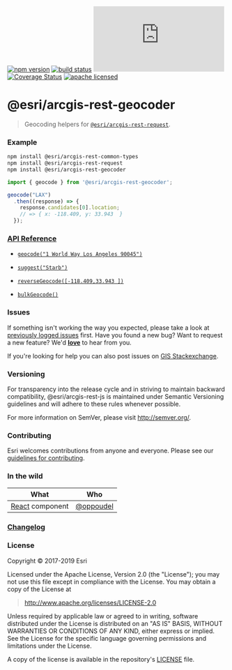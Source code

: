 [![npm version][npm-img]][npm-url]
[![build status][travis-img]][travis-url]
[![gzip bundle size][gzip-image]][npm-url]
[![Coverage Status][coverage-img]][coverage-url]
[![apache licensed](https://img.shields.io/badge/license-Apache-green.svg?style=flat-square)](https://raw.githubusercontent.com/Esri/arcgis-rest-js/master/LICENSE)

[npm-img]: https://img.shields.io/npm/v/@esri/arcgis-rest-geocoder.svg?style=flat-square
[npm-url]: https://www.npmjs.com/package/@esri/arcgis-rest-geocoder
[travis-img]: https://img.shields.io/travis/Esri/arcgis-rest-js/master.svg?style=flat-square
[travis-url]: https://travis-ci.org/Esri/arcgis-rest-js
[gzip-image]: https://img.badgesize.io/https://unpkg.com/@esri/arcgis-rest-geocoder/dist/umd/geocoder.umd.min.js?compression=gzip
[coverage-img]: https://codecov.io/gh/Esri/arcgis-rest-js/branch/master/graph/badge.svg
[coverage-url]: https://codecov.io/gh/Esri/arcgis-rest-js

# @esri/arcgis-rest-geocoder

> Geocoding helpers for [`@esri/arcgis-rest-request`](https://github.com/Esri/arcgis-rest-js).

### Example

```bash
npm install @esri/arcgis-rest-common-types
npm install @esri/arcgis-rest-request
npm install @esri/arcgis-rest-geocoder
```

```js
import { geocode } from '@esri/arcgis-rest-geocoder';

geocode("LAX")
  .then((response) => {
    response.candidates[0].location;
    // => { x: -118.409, y: 33.943  }
  });
```

### [API Reference](https://esri.github.io/arcgis-rest-js/api/geocoder/)

* [`geocode("1 World Way Los Angeles 90045")`](https://esri.github.io/arcgis-rest-js/api/geocoder/geocode/)

* [`suggest("Starb")`](https://esri.github.io/arcgis-rest-js/api/geocoder/suggest/)

* [`reverseGeocode([-118.409,33.943 ])`](https://esri.github.io/arcgis-rest-js/api/geocoder/reverseGeocode/)

* [`bulkGeocode()`](https://esri.github.io/arcgis-rest-js/api/geocoder/bulkGeocode/)

### Issues

If something isn't working the way you expected, please take a look at [previously logged issues](https://github.com/Esri/arcgis-rest-js/issues) first.  Have you found a new bug?  Want to request a new feature?  We'd [**love**](https://github.com/Esri/arcgis-rest-js/issues/new) to hear from you.

If you're looking for help you can also post issues on [GIS Stackexchange](http://gis.stackexchange.com/questions/ask?tags=esri-oss).

### Versioning

For transparency into the release cycle and in striving to maintain backward compatibility, @esri/arcgis-rest-js is maintained under Semantic Versioning guidelines and will adhere to these rules whenever possible.

For more information on SemVer, please visit <http://semver.org/>.

### Contributing

Esri welcomes contributions from anyone and everyone. Please see our [guidelines for contributing](CONTRIBUTING.md).

### In the wild

| What | Who  |
| -- | -- |
| [React](https://twitter.com/oppoudel/status/1022209378378805249) component | [@oppoudel](https://github.com/oppoudel) |

### [Changelog](https://github.com/Esri/arcgis-rest-js/blob/master/CHANGELOG.md)

### License

Copyright &copy; 2017-2019 Esri

Licensed under the Apache License, Version 2.0 (the "License");
you may not use this file except in compliance with the License.
You may obtain a copy of the License at

> http://www.apache.org/licenses/LICENSE-2.0

Unless required by applicable law or agreed to in writing, software
distributed under the License is distributed on an "AS IS" BASIS,
WITHOUT WARRANTIES OR CONDITIONS OF ANY KIND, either express or implied.
See the License for the specific language governing permissions and
limitations under the License.

A copy of the license is available in the repository's [LICENSE](../../LICENSE) file.
